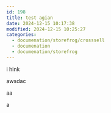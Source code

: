 ```yaml
---
id: 198
title: test agian
date: 2024-12-15 10:17:38
modified: 2024-12-15 10:25:27
categories:
  - documenation/storefrog/crosssell
  - documenation
  - documenation/storefrog
---
```



<!-- wp:paragraph -->
<p>i hink</p>
<!-- /wp:paragraph -->

<!-- wp:paragraph -->
<p>awsdac</p>
<!-- /wp:paragraph -->

<!-- wp:paragraph -->
<p>aa</p>
<!-- /wp:paragraph -->

<!-- wp:paragraph -->
<p>a</p>
<!-- /wp:paragraph -->